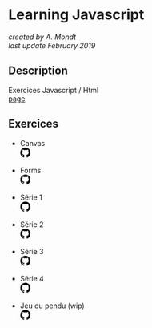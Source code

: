# Learning Javascript

*created by A. Mondt*
<br/>
*last update February 2019*

## Description

Exercices Javascript / Html
<br/>
[page](https://amondt.github.io/learn-js/)

## Exercices

- Canvas
  <br/>
  [<img src="./github-logo.svg" width="20">](https://github.com/Amondt/learn-js/tree/master/canvas)

- Forms
  <br/>
  [<img src="./github-logo.svg" width="20">](https://github.com/Amondt/learn-js/tree/master/forms)

- Série 1
  <br/>
  [<img src="./github-logo.svg" width="20">](https://github.com/Amondt/learn-js/tree/master/serie1)

- Série 2
  <br/>
  [<img src="./github-logo.svg" width="20">](https://github.com/Amondt/learn-js/tree/master/serie2)

- Série 3
  <br/>
  [<img src="./github-logo.svg" width="20">](https://github.com/Amondt/learn-js/tree/master/serie3)

- Série 4
  <br/>
  [<img src="./github-logo.svg" width="20">](https://github.com/Amondt/learn-js/tree/master/serie4)

- Jeu du pendu (wip)
  <br/>
  [<img src="./github-logo.svg" width="20">](https://github.com/Amondt/learn-js/tree/master/en-selle)
